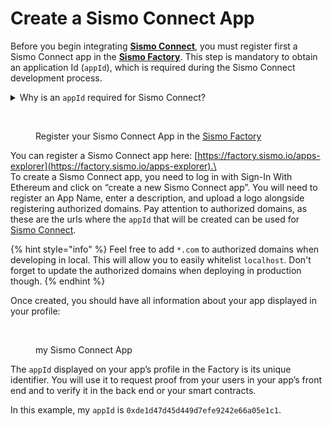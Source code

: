 # Create a Sismo Connect App

Before you begin integrating [**Sismo Connect**](../welcome-to-sismo/what-is-sismo-connect.md), you must register first a Sismo Connect app in the [**Sismo Factory**](https://factory.sismo.io/apps-explorer). This step is mandatory to obtain an application Id (`appId`), which is required during the Sismo Connect development process.

<details>

<summary>Why is an <code>appId</code> required for Sismo Connect?</summary>

The `appId` will be used to compute a VaultId, which is the the unique identifier for a user on your app. The VaultId is simply the hash of a user's Vault secret and the appId.

$$vaultId = hash(vaultSecret, appId)$$

If we remove the `appId` from this simple calculation, we would have had the same VaultId for the same vaultSecret, effectively leaking information about a user that uses Sismo Connect on two different apps. The VaultId would be the same across different apps, and the user could be tracked if the VaultIds became public.

By introducing an `appId`, the vaultId is now different between apps, and the same user will have two different VaultIds on two different apps, effectively preserving the user's privacy.

You can learn more about this notion in this [article](../knowledge-base/resources/technical-concepts/vault-and-proof-identifiers.md).

</details>

<figure><img src="../.gitbook/assets/Capture d’écran 2023-05-10 à 09.59.04.png" alt=""><figcaption><p>Register your Sismo Connect App in the <a href="https://factory.sismo.io/apps-explorer">Sismo Factory</a></p></figcaption></figure>

You can register a Sismo Connect app here: [https://factory.sismo.io/apps-explorer](https://factory.sismo.io/apps-explorer).\
\
To create a Sismo Connect app, you need to log in with Sign-In With Ethereum and click on “create a new Sismo Connect app”. You will need to register an App Name, enter a description, and upload a logo alongside registering authorized domains. Pay attention to authorized domains, as these are the urls where the `appId` that will be created can be used for [Sismo Connect](../welcome-to-sismo/what-is-sismo-connect.md).

{% hint style="info" %}
Feel free to add `*.com` to authorized domains when developing in local. This will allow you to easily whitelist `localhost`. Don't forget to update the authorized domains when deploying in production though.
{% endhint %}

Once created, you should have all information about your app displayed in your profile:

<figure><img src="../.gitbook/assets/Capture d’écran 2023-05-10 à 09.55.48.png" alt=""><figcaption><p>my Sismo Connect App</p></figcaption></figure>

The `appId` displayed on your app’s profile in the Factory is its unique identifier. You will use it to request proof from your users in your app’s front end and to verify it in the back end or your smart contracts.

In this example, my `appId` is `0xde1d47d45d449d7efe9242e66a05e1c1`.
